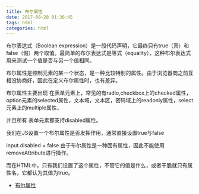 ```yaml
---
title: 布尔属性
date: 2017-08-28 01:36:45
tags: html
categories: html
---
```

布尔表达式（Boolean expression）是一段代码声明，它最终只有true（真）和false（假）两个取值。最简单的布尔表达式是等式（equality），这种布尔表达式用来测试一个值是否与另一个值相同。

布尔属性是控制元素的某一个状态，是一种比较特别的属性。由于浏览器商之前互相没协商好，因此在定义布尔属性时，也有差异。

布尔属性主要出现 在表单元素上，常见的有radio,checkbox上的checked属性，option元素的selected属性，文本域，文本区，密码域上的readonly属性，select元素上的multiple属性，

并且所有 表单元素都支持disabled属性。

我们在JS设置一个布尔属性是否发挥作用，通常直接设置true与false

input.disabled = false
由于布尔属性是一种固有属性，因此不能使用removeAttribute进行操作。

而在HTML中，只有我们设置了这个属性，不管它的值是什么，或者干脆就只有属性名，它都认为其值为true。

* [布尔属性](http://www.360doc.com/content/16/0119/12/29846386_529061391.shtml)